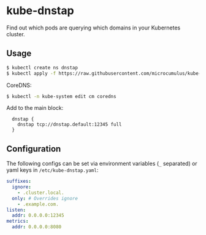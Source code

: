 # kube-dnstap

Find out which pods are querying which domains in your Kubernetes cluster.

## Usage

```bash
$ kubectl create ns dnstap
$ kubectl apply -f https://raw.githubusercontent.com/microcumulus/kube-dnstap/master/k8s.yaml
```

CoreDNS:

```bash
$ kubectl -n kube-system edit cm coredns
```

Add to the main block:

```coredns
  dnstap {
    dnstap tcp://dnstap.default:12345 full
  }
```

## Configuration

The following configs can be set via environment variables (`_` separated) or
yaml keys in `/etc/kube-dnstap.yaml`:

```yaml
suffixes:
  ignore:
    - .cluster.local.
  only: # Overrides ignore
    - .example.com.
listen:
  addr: 0.0.0.0:12345
metrics:
  addr: 0.0.0.0:8080
```

